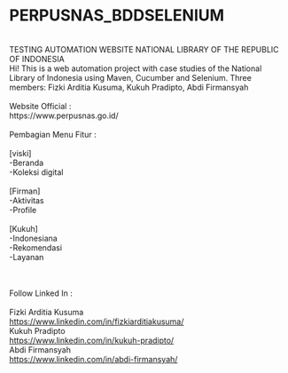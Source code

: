 # PERPUSNAS_BDDSELENIUM 
</br>
TESTING AUTOMATION WEBSITE NATIONAL LIBRARY OF THE REPUBLIC OF INDONESIA
</br>
Hi! This is a web automation project with case studies of the National Library of Indonesia using Maven, Cucumber and Selenium. Three members: Fizki Arditia Kusuma, Kukuh Pradipto, Abdi Firmansyah
</br></br>
Website Official :
</br>
https://www.perpusnas.go.id/
</br>
</br>
Pembagian Menu Fitur :
</br>
</br>
[viski] </br>
-Beranda </br>
-Koleksi digital </br>
</br>
[Firman] </br>
-Aktivitas </br>
-Profile </br>
</br>
[Kukuh] </br>
-Indonesiana </br>
-Rekomendasi </br>
-Layanan </br>
</br>
</br>

Follow Linked In : </br>
</br>
Fizki Arditia Kusuma </br>
https://www.linkedin.com/in/fizkiarditiakusuma/
</br>
Kukuh Pradipto </br>
https://www.linkedin.com/in/kukuh-pradipto/
</br>
Abdi Firmansyah </br>
https://www.linkedin.com/in/abdi-firmansyah/
